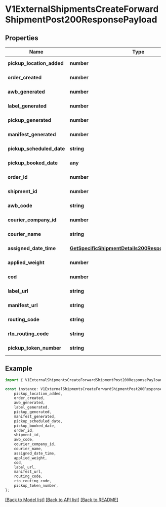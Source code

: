 # V1ExternalShipmentsCreateForwardShipmentPost200ResponsePayload


## Properties

Name | Type | Description | Notes
------------ | ------------- | ------------- | -------------
**pickup_location_added** | **number** |  | [default to undefined]
**order_created** | **number** |  | [default to undefined]
**awb_generated** | **number** |  | [default to undefined]
**label_generated** | **number** |  | [default to undefined]
**pickup_generated** | **number** |  | [default to undefined]
**manifest_generated** | **number** |  | [default to undefined]
**pickup_scheduled_date** | **string** |  | [default to undefined]
**pickup_booked_date** | **any** |  | [default to undefined]
**order_id** | **number** |  | [default to undefined]
**shipment_id** | **number** |  | [default to undefined]
**awb_code** | **string** |  | [default to undefined]
**courier_company_id** | **number** |  | [default to undefined]
**courier_name** | **string** |  | [default to undefined]
**assigned_date_time** | [**GetSpecificShipmentDetails200ResponseDataCreatedAt**](GetSpecificShipmentDetails200ResponseDataCreatedAt.md) |  | [default to undefined]
**applied_weight** | **number** |  | [default to undefined]
**cod** | **number** |  | [default to undefined]
**label_url** | **string** |  | [default to undefined]
**manifest_url** | **string** |  | [default to undefined]
**routing_code** | **string** |  | [default to undefined]
**rto_routing_code** | **string** |  | [default to undefined]
**pickup_token_number** | **string** |  | [default to undefined]

## Example

```typescript
import { V1ExternalShipmentsCreateForwardShipmentPost200ResponsePayload } from './api';

const instance: V1ExternalShipmentsCreateForwardShipmentPost200ResponsePayload = {
    pickup_location_added,
    order_created,
    awb_generated,
    label_generated,
    pickup_generated,
    manifest_generated,
    pickup_scheduled_date,
    pickup_booked_date,
    order_id,
    shipment_id,
    awb_code,
    courier_company_id,
    courier_name,
    assigned_date_time,
    applied_weight,
    cod,
    label_url,
    manifest_url,
    routing_code,
    rto_routing_code,
    pickup_token_number,
};
```

[[Back to Model list]](../README.md#documentation-for-models) [[Back to API list]](../README.md#documentation-for-api-endpoints) [[Back to README]](../README.md)
